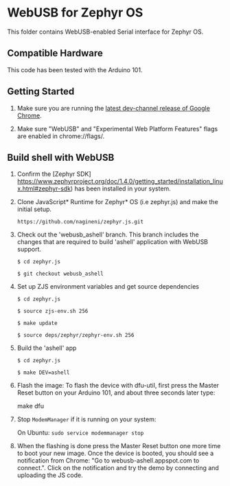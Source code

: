WebUSB for Zephyr OS
====================

This folder contains WebUSB-enabled Serial interface for Zephyr OS.

Compatible Hardware
-------------------

This code has been tested with the Arduino 101.

Getting Started
---------------

1. Make sure you are running the [latest dev-channel release of Google Chrome](https://www.google.com/chrome/browser/desktop/index.html?extra=devchannel).

2. Make sure "WebUSB" and "Experimental Web Platform Features" flags are enabled in chrome://flags/.

Build shell with WebUSB
-----------------------

1. Confirm the [Zephyr SDK] https://www.zephyrproject.org/doc/1.4.0/getting_started/installation_linux.html#zephyr-sdk) has been installed in your system.

2. Clone JavaScript* Runtime for Zephyr* OS (i.e zephyr.js) and make the initial setup.

    `https://github.com/nagineni/zephyr.js.git`

3. Check out the 'webusb_ashell' branch.
   This branch includes the changes that are required to build 'ashell' application with WebUSB support.

   `$ cd zephyr.js`

   `$ git checkout webusb_ashell`

4. Set up ZJS environment variables and get source dependencies

   `$ cd zephyr.js`

   `$ source zjs-env.sh 256`

   `$ make update`

    `$ source deps/zephyr/zephyr-env.sh 256`

5. Build the 'ashell' app

    `$ cd zephyr.js`

    `$ make DEV=ashell`

6. Flash the image: To flash the device with dfu-util, first press the Master Reset button on your Arduino 101, and about three seconds later type:

    make dfu

7. Stop `ModemManager` if it is running on your system:

    On Ubuntu: `sudo service modemmanager stop`

8. When the flashing is done press the Master Reset button one more time to boot your new image. Once the device is booted, you should see a notification from Chrome: "Go to webusb-ashell.appspot.com to connect.". Click on the notification and try the demo by connecting and uploading the JS code.
